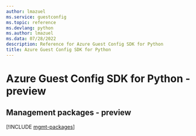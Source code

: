 ```yaml
---
author: lmazuel
ms.service: guestconfig
ms.topic: reference
ms.devlang: python
ms.author: lmazuel
ms.data: 07/28/2022
description: Reference for Azure Guest Config SDK for Python
title: Azure Guest Config SDK for Python
---
```

# Azure Guest Config SDK for Python - preview

## Management packages - preview
[!INCLUDE [mgmt-packages](guest-config-mgmt-index.md)]